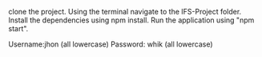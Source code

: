 
clone the project.
Using the terminal navigate to the IFS-Project folder.
Install the dependencies using npm install.
Run the application using "npm start".

Username:jhon (all lowercase)
Password: whik (all lowercase)
